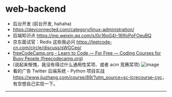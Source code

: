 # web-backend
- 后台开发 (前台开发, hahaha)
- https://devconnected.com/category/linux-administration/
- 后端知识点 https://mp.weixin.qq.com/s/0c16oG4I-16IfoPoFOeuBQ
- 京东面试官：Redis 这些我必问 https://leetcode-cn.com/circle/discuss/sWGCeq/
- [freeCodeCamp.org - Learn to Code — For Free — Coding Courses for Busy People (freecodecamp.org)](https://www.freecodecamp.org/learn/)
- (说起来惭愧，我没有得过什么通用性奖项、或者 acm 竞赛奖项)
![image](https://user-images.githubusercontent.com/20805657/158007575-8f144163-0c52-4cd9-bdd8-a694fa075c07.png)
- 看的广告 Twitter 后端系统 - Python 项目实战 <https://www.jiuzhang.com/course/89/?utm_source=sc-lcrecourse-cyc>， 有空想自己实现一下。

---

